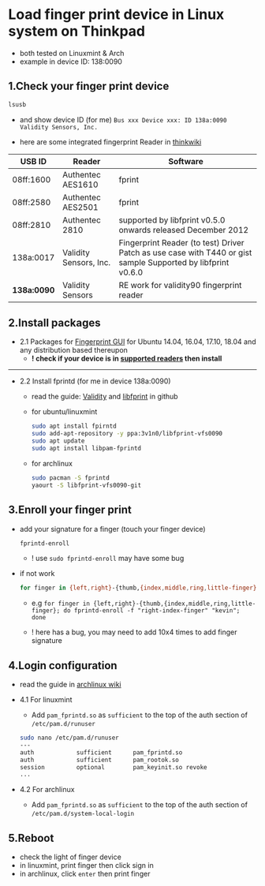 # Load finger print device in Linux system on Thinkpad

- both tested on Linuxmint & Arch
- example in device ID: 138:0090

## 1.Check your finger print device

```bash
lsusb
```

- and show device ID (for me) `Bus xxx Device xxx: ID 138a:0090 Validity Sensors, Inc.`

- here are some integrated fingerprint Reader in [thinkwiki](https://www.thinkwiki.org/wiki/Integrated_Fingerprint_Reader)

|USB ID|Reader|Software|
|---|---|---|
|08ff:1600|Authentec AES1610|fprint|
|08ff:2580|Authentec AES2501|fprint|
|08ff:2810|Authentec 2810|supported by libfprint v0.5.0 onwards released December 2012|
|138a:0017|Validity Sensors, Inc.|Fingerprint Reader	(to test) Driver Patch as use case with T440 or gist sample Supported by libfprint v0.6.0|
|**138a:0090**|Validity Sensors|RE work for validity90 fingerprint reader|

## 2.Install packages

- 2.1 Packages for [Fingerprint GUI](http://www.ullrich-online.cc/fingerprint/) for Ubuntu 14.04, 16.04, 17.10, 18.04 and any distribution based thereupon
  - **! check if your device is in [supported readers](https://launchpad.net/~fingerprint/+archive/ubuntu/fingerprint-gui) then install**

---

- 2.2 Install fprintd (for me in device 138a:0090)

  - read the guide: [Validity](https://github.com/nmikhailov/Validity90) and [libfprint](https://github.com/3v1n0/libfprint) in github

  - for ubuntu/linuxmint

    ```bash
    sudo apt install fpirntd
    sudo add-apt-repository -y ppa:3v1n0/libfprint-vfs0090
    sudo apt update
    sudo apt install libpam-fprintd
    ```
  - for archlinux

    ```bash
    sudo pacman -S fprintd
    yaourt -S libfprint-vfs0090-git
    ```

## 3.Enroll your finger print

- add your signature for a finger (touch your finger device)

  ```bash
  fprintd-enroll
  ```

  - ! use `sudo fprintd-enroll` may have some bug

- if not work

  ```bash
  for finger in {left,right}-{thumb,{index,middle,ring,little-finger}; do fprintd-enroll -f "$finger" "$USER"; done
  ```

  - e.g `for finger in {left,right}-{thumb,{index,middle,ring,little-finger}; do fprintd-enroll -f "right-index-finger" "kevin"; done`

  - ! here has a bug, you may need to add 10x4 times to add finger signature

## 4.Login configuration

- read the guide in [archlinux wiki](https://wiki.archlinux.org/index.php/Fprint)

- 4.1 For linuxmint
  - Add `pam_fprintd.so` as `sufficient` to the top of the auth section of `/etc/pam.d/runuser`

  ```bash
  sudo nano /etc/pam.d/runuser
  ---
  auth            sufficient      pam_fprintd.so
  auth            sufficient      pam_rootok.so
  session         optional        pam_keyinit.so revoke
  ...
  ```

- 4.2 For archlinux
  - Add `pam_fprintd.so` as `sufficient` to the top of the auth section of `/etc/pam.d/system-local-login`

## 5.Reboot

- check the light of finger device
- in linuxmint, print finger then click sign in
- in archlinux, click `enter` then print finger
